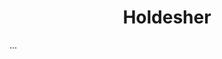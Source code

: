 <h1 align="center">Holdesher</h1>

...

<!--
Сообщество объединяет разработчиков с разным опытом и специализацией для совместной реализации проектов, вклада в open-source инициативы, а также создания инновационных решений. Мы сосредоточены на разработке приложений и сервисов, направленных на упрощение и оптимизацию обработки данных, интеграцию с внешними системами и API, а также тестирование и реализацию бизнес-идей под различные архитектурные решения.

Мы создаем решения, которые помогают автоматизировать процессы, оптимизировать работу с данными и обеспечивать эффективную интеграцию с внешними системами и API. Наши проекты охватывают широкий спектр задач — от базовых утилит до сложных корпоративных решений.

В рамках сообщества мы исследуем и тестируем новые бизнес-идеи, превращая их в работающие прототипы или готовые продукты. Особое внимание уделяется гибкости архитектурных решений, чтобы адаптировать их под меняющиеся требования и условия.

Наше сообщество открыто для всех, кто хочет развиваться, делиться знаниями и вносить свой вклад в создание технологий будущего.
-->
